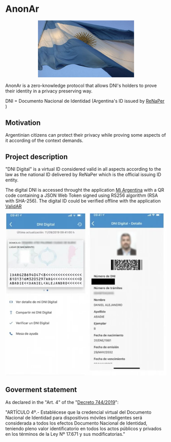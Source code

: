 # AnonAr

<p align="center">
  <img src="https://github.com/Lorenz29/anon-ar/blob/main/files/bandera-nacional-4.jpg" width="300">
</p>

AnonAr is a zero-knowledge protocol that allows DNI's holders to prove their identity in a privacy preserving way.

DNI = Documento Nacional de Identidad (Argentina's ID issued by [ReNaPer](https://www.argentina.gob.ar/interior/renaper) )


## Motivation

Argentinian citizens can protect their privacy while proving some aspects of it according of the context demands.


## Project description

"DNI Digital" is a virtual ID considered valid in all aspects according to the law as the national ID delivered by ReNaPer which is the official issuing ID entity.

The digital DNI is accessed throught the application [Mi Argentina](https://www.argentina.gob.ar/miargentina) with a QR code containing a JSON Web Token signed using RS256 algorithm (RSA with SHA-256). The digital ID could be verified offline with the application [ValidAR](https://www.argentina.gob.ar/validar)

<p align="center">
  <img src="https://github.com/Lorenz29/anon-ar/blob/main/files/DNI_Digital.png">
</p>

## Goverment statement

As declared in the "Art. 4" of the "[Decreto 744/2019](https://www.boletinoficial.gob.ar/detalleAviso/primera/220176/20191030)": 

"ARTÍCULO 4º.- Establécese que la credencial virtual del Documento Nacional de Identidad para dispositivos móviles inteligentes será considerada a todos los efectos Documento Nacional de Identidad, teniendo pleno valor identificatorio en todos los actos públicos y privados en los términos de la Ley Nº 17.671 y sus modificatorias."